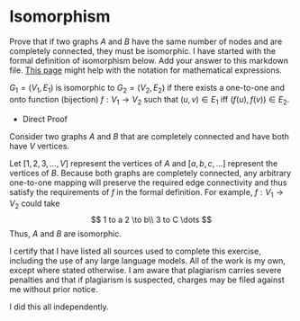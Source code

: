 # Isomorphism

Prove that if two graphs $A$ and $B$ have the same number of nodes and are
completely connected, they must be isomorphic. I have started with the formal
definition of isomorphism below. Add your answer to this markdown file. [This
page](https://docs.github.com/en/get-started/writing-on-github/working-with-advanced-formatting/writing-mathematical-expressions)
might help with the notation for mathematical expressions.

$G_1=(V_1 , E_1)$ is isomorphic to $G_2 = (V_2, E_2)$ if there exists a
one-to-one and onto function (bijection) $f: V_1 \rightarrow V_2$ such that $(u,v)
\in E_1$ iff $(f(u),f(v)) \in E_2$.

- Direct Proof

Consider two graphs $A$ and $B$ that are completely connected and have both have $V$ vertices. 

Let $[ 1, 2, 3, \dots, V ]$ represent the vertices of $A$ and $[ a, b, c, \dots ]$ represent the vertices of $B$. Because both graphs are completely connected, any arbitrary one-to-one mapping will preserve the required edge connectivity and thus satisfy the requirements of $f$ in the formal definition. For example, $f: V_1 \rightarrow V_2$ could take 
$$
1 to a
2 \to b\\
3 to C
\dots
$$
Thus, $A$ and $B$ are isomorphic. 

I certify that I have listed all sources used to complete this exercise, including the use of any large language models. All of the work is my own, except where stated otherwise. I am aware that plagiarism carries severe penalties and that if plagiarism is suspected, charges may be filed against me without prior notice. 

I did this all independently. 
